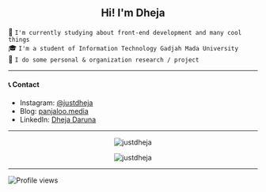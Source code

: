 <h2 align="center">Hi! I'm Dheja</h1>

👀 `I'm currently studying about front-end development and many cool things`  
🎓 `I'm a student of Information Technology Gadjah Mada University`  
🔬 `I do some personal & organization research / project`

___

#### 📞 Contact

* Instagram: [@justdheja](https://instagram.com/justdheja)
* Blog: [panjaloo.media](https://panjaloo.media)
* LinkedIn: [Dheja Daruna](https://linkedin.com/in/dheja-daruna/)

___

<p align="center">
  <img src="https://github-readme-stats.vercel.app/api/top-langs/?username=justdheja&theme=radical" alt="justdheja" />
</p>

<p align="center">
  <img src="https://github-readme-stats.vercel.app/api?username=justdheja&show_icons=true&theme=radical" alt="justdheja" />
</p>

___
![Profile views](https://gpvc.arturio.dev/justdheja)
